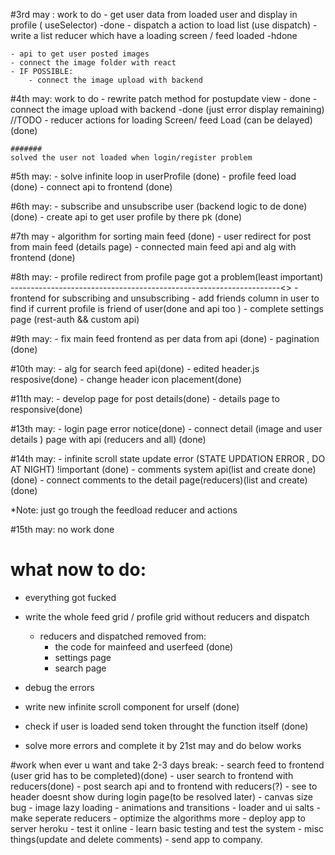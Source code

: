 #3rd may : work to do
    - get user data from loaded user and display in profile ( useSelector) -done
    - dispatch a action to load list (use dispatch)
    - write a list reducer which have a loading screen / feed loaded -hdone
     

    - api to get user posted images
    - connect the image folder with react
    - IF POSSIBLE:
        - connect the image upload with backend

#4th may: work to do
    - rewrite patch method for postupdate view - done
    - connect the image upload with backend -done (just error display remaining) //TODO
    - reducer actions for loading Screen/ feed Load (can be delayed) (done)

    #######
    solved the user not loaded when login/register problem

#5th may: 
    - solve infinite loop in userProfile (done)
    - profile feed load (done)
    - connect api to frontend (done)

#6th may:
    - subscribe and unsubscribe user (backend logic to de done) (done)
    - create api to get user profile by there pk (done)
        
#7th may
    - algorithm for sorting main feed (done)
    - user redirect for post from main feed (details page)
    - connected main feed api and alg with frontend (done)

#8th may:
    - profile redirect from profile page got a problem(least important) -------------------------------------------------------------------<>
    - frontend for subscribing and unsubscribing 
    - add friends column in user to find if current profile is friend of user(done and api too ) 
    - complete settings page (rest-auth && custom api)

#9th may:
    - fix main feed frontend as per data from api (done)
    - pagination  (done)

#10th may:
    - alg for search feed api(done)
    - edited header.js resposive(done)
    - change header icon placement(done)
    
#11th may: 
    - develop page for post details(done) 
    - details page to responsive(done)

#13th may:
    - login page error notice(done)
    - connect detail (image and user details ) page with api (reducers and all) (done)
    
#14th may:
    - infinite scroll state update error (STATE UPDATION ERROR , DO AT NIGHT) !important (done)
    - comments system api(list and create done)(done)
    - connect comments to the detail page(reducers)(list and create)(done)
    
*Note: just go trough the feedload reducer and actions

#15th may:
    no work done


# what now to do:
- everything got fucked
- write the whole feed grid / profile grid without reducers and dispatch
    - reducers and dispatched removed from:
        - the code for mainfeed and userfeed (done)
        - settings page
        - search page

- debug the errors
- write new infinite scroll component for urself (done)
- check if user is loaded send token throught the function itself (done)
- solve more errors and complete it by 21st may and do below works




#work when ever u want and take 2-3 days break:
    - search feed to frontend (user grid has to be completed)(done)
    - user search to frontend with reducers(done)
    - post search api and to frontend with reducers(?)
    - see to header doesnt show during login page(to be resolved later)
    - canvas size bug
    - image lazy loading
    - animations and transitions
    - loader and ui salts
    - make seperate reducers
    - optimize the algorithms more
    - deploy app to server heroku
    - test it online 
    - learn basic testing and test the system
    - misc things(update and delete comments)
    - send app to company.